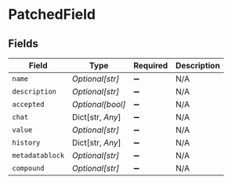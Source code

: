 # PatchedField


## Fields

| Field              | Type               | Required           | Description        |
| ------------------ | ------------------ | ------------------ | ------------------ |
| `name`             | *Optional[str]*    | :heavy_minus_sign: | N/A                |
| `description`      | *Optional[str]*    | :heavy_minus_sign: | N/A                |
| `accepted`         | *Optional[bool]*   | :heavy_minus_sign: | N/A                |
| `chat`             | Dict[str, *Any*]   | :heavy_minus_sign: | N/A                |
| `value`            | *Optional[str]*    | :heavy_minus_sign: | N/A                |
| `history`          | Dict[str, *Any*]   | :heavy_minus_sign: | N/A                |
| `metadatablock`    | *Optional[str]*    | :heavy_minus_sign: | N/A                |
| `compound`         | *Optional[str]*    | :heavy_minus_sign: | N/A                |